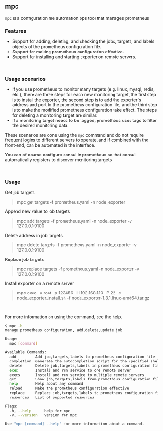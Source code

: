 ## mpc

`mpc` is a configuration file automation ops tool that manages prometheus

### Features

- Support for adding, deleting, and checking the jobs, targets, and labels objects of the prometheus configuration file.
- Support for making prometheus configuration effective.
- Support for installing and starting exporter on remote servers.

<br>

### Usage scenarios

- If you use prometheus to monitor many targets (e.g. linux, mysql, redis, etc.), there are three steps for each new monitoring target, the first step is to install the exporter, the second step is to add the exporter's address and port to the prometheus configuration file, and the third step is to make the modified prometheus configuration take effect. The steps for deleting a monitoring target are similar.
- If a monitoring target needs to be tagged, prometheus uses tags to filter the desired monitoring data.

These scenarios are done using the `mpc` command and do not require frequent logins to different servers to operate, and if combined with the front-end, can be automated in the interface.

You can of course configure consul in prometheus so that consul automatically registers to discover monitoring targets

<br>

### Usage

Get  job targets
> mpc get targets -f prometheus.yaml -n node_exporter

Append new value to job targets
> mpc add targets -f prometheus.yaml -n node_exporter -v 127.0.0.1:9100

Delete address in job targets
> mpc delete targets -f prometheus.yaml -n node_exporter -v 127.0.0.1:9100

Replace job targets
> mpc replace targets -f prometheus.yaml -n node_exporter -v 127.0.0.1:9100

Install exporter on a remote server
> mpc exec -u root -p 123456 -H 192.168.1.10 -P 22 -e node_exporter_install.sh -f node_exporter-1.3.1.linux-amd64.tar.gz

<br>

For more information on using the command, see the help.

```bash
$ mpc -h
manage prometheus configuration, add,delete,update job

Usage:
  mpc [command]

Available Commands:
  add         Add job,targets,labels to prometheus configuration file
  completion  Generate the autocompletion script for the specified shell
  delete      Delete job,targets,labels in prometheus configuration file
  exec        Install and run service to one remote server
  execs       Install and run service to multiple remote servers
  get         Show job,targets,labels from prometheus configuration file
  help        Help about any command
  reload      Make the prometheus configuration effective
  replace     Replace job,targets,labels to prometheus configuration file
  resources   List of supported resources

Flags:
  -h, --help      help for mpc
  -v, --version   version for mpc

Use "mpc [command] --help" for more information about a command.
```
